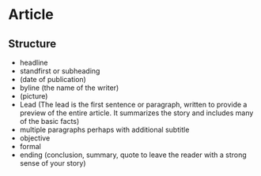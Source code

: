 # Article

## Structure

- headline
- standfirst or subheading
- (date of publication)
- byline (the name of the writer)
- (picture)
- Lead (The lead is the first sentence or paragraph, written to provide a preview of the entire article. It summarizes the story and includes many of the basic facts)
- multiple paragraphs perhaps with additional subtitle
- objective
- formal
- ending (conclusion, summary, quote to leave the reader with a strong sense of your story)